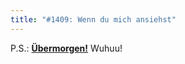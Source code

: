 ```yaml
---
title: "#1409: Wenn du mich ansiehst"
---
```


P.S.:  <a href="http://www.fonflatter.de/ausstellung"><strong>Übermorgen!</strong></a> Wuhuu!
